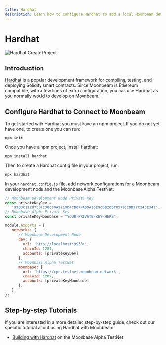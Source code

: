 ```yaml
---
title: Hardhat
description: Learn how to configure Hardhat to add a local Moonbeam development node and the Moonbase Alpha TestNet as networks for testing and deploying Solidity smart contracts.
---
```


# Hardhat

![Hardhat Create Project](/images/hardhat/hardhat-banner.png)

## Introduction

[Hardhat](https://hardhat.org/) is a popular development framework for compiling, testing, and deploying Solidity smart contracts. Since Moonbeam is Ethereum compatible, with a few lines of extra configuration, you can use Hardhat as you normally would to develop on Moonbeam.

## Configure Hardhat to Connect to Moonbeam

To get started with Hardhat you must have an npm project. If you do not yet have one, to create one you can run:

```
npm init
```

Once you have a npm project, install Hardhat:

```
npm install hardhat
```

Then to create a Hardhat config file in your project, run:

```
npx hardhat
```

In your `hardhat.config.js` file, add network configurations for a Moonbeam development node and the Moonbase Alpha TestNet:

```javascript
// Moonbeam Development Node Private Key
const privateKeyDev =
   '99B3C12287537E38C90A9219D4CB074A89A16E9CDB20BF85728EBD97C343E342';
// Moonbase Alpha Private Key
const privateKeyMoonbase = "YOUR-PRIVATE-KEY-HERE";

module.exports = {
   networks: {
      // Moonbeam Development Node
      dev: {
        url: 'http://localhost:9933/',
        chainId: 1281,
        accounts: [privateKeyDev]
      },
      // Moonbase Alpha TestNet
      moonbase: {
        url: `https://rpc.testnet.moonbeam.network`,
        chainId: 1287,
        accounts: [privateKeyMoonbase]
      },
   },
};
```

## Step-by-step Tutorials

If you are interested in a more detailed step-by-step guide, check out our specific tutorial about using Hardhat with Moonbeam:

- [Building with Hardhat](/tutorials/testnet/hardhat/) on the Moonbase Alpha TestNet